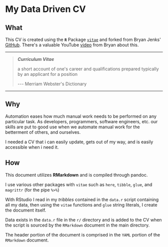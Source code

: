 # My Data Driven CV

## What

This CV is created using the **`R`** Package [`vitae`](https://github.com/mitchelloharawild/vitae) and forked from Bryan Jenks' [GitHub](https://github.com/tallguyjenks/CV). There's a valuable YouTube [video](https://www.youtube.com/watch?v=cMlRAiQUdD8) from Bryan about this.

---

> _**Curriculum Vitae**_
>
> a short account of one's career and qualifications prepared typically by an applicant for a position
>
> --- Merriam Webster's Dictionary

---


## Why

Automation eases how much manual work needs to be performed on any particular task. As developers, programmers, software engineers, etc. our skills are put to good use when we automate manual work for the betterment of others, and ourselves.

I needed a CV that i can easily update, gets out of my way, and is easily accessible when i need it.

## How

This document utilizes **RMarkdown** and is compiled through pandoc.

I use various other packages with `vitae` such as `here`, `tibble`, `glue`, and `magrittr` (for the pipe _`%>%`_)

With RStudio I read in my _tribbles_ contained in the `data.r` script containing all my data, then using the `vitae` functions and `glue` string literals, I create the document itself.

Data exists in the `data.r` file in the `r/` directory and is added to the CV when the script is sourced by the `RMarkdown` document in the main directory.

The header portion of the document is comprised in the `YAML` portion of the `RMarkdown` document.
